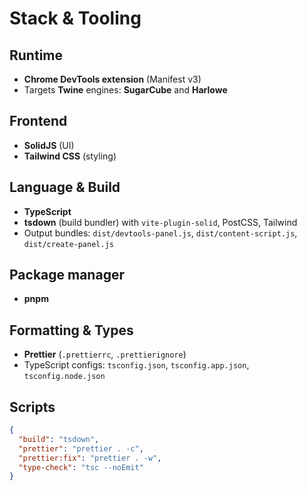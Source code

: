 # Stack & Tooling

## Runtime

- **Chrome DevTools extension** (Manifest v3)
- Targets **Twine** engines: **SugarCube** and **Harlowe**

## Frontend

- **SolidJS** (UI)
- **Tailwind CSS** (styling)

## Language & Build

- **TypeScript**
- **tsdown** (build bundler) with `vite-plugin-solid`, PostCSS, Tailwind
- Output bundles: `dist/devtools-panel.js`, `dist/content-script.js`, `dist/create-panel.js`

## Package manager

- **pnpm**

## Formatting & Types

- **Prettier** (`.prettierrc`, `.prettierignore`)
- TypeScript configs: `tsconfig.json`, `tsconfig.app.json`, `tsconfig.node.json`

## Scripts

```json
{
  "build": "tsdown",
  "prettier": "prettier . -c",
  "prettier:fix": "prettier . -w",
  "type-check": "tsc --noEmit"
}
```
